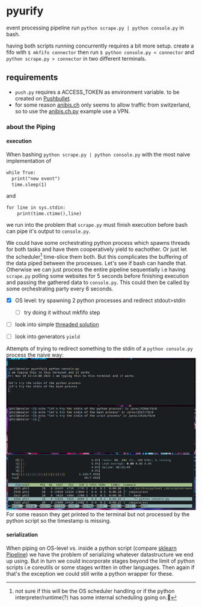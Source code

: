 # pyurify
event processing pipeline
run `python scrape.py | python console.py` in bash.

having both scripts running concurrently requires a bit more setup.
create a fifo with `$ mkfifo connector` then run `$ python console.py < connector` and `python scrape.py > connector` in two different terminals.

## requirements

- `push.py` requires a ACCESS_TOKEN as environment variable. to be created on [Pushbullet](https://pushbullet.com/#settings).
- for some reason [anibis.ch](https://anibis.ch) only seems to allow traffic from switzerland, so to use the [anibis.ch.py](./blob/main/anibis.ch.py) example use a VPN.


### about the Piping
#### execution
When bashing `python scrape.py | python console.py` with the most naive implementation of 
```
while True:
  print("new event")
  time.sleep(1)
```
and
```
for line in sys.stdin:
    print(time.ctime(),line)
```
we run into the problem that `scrape.py` must finish execution before bash can pipe it's output to `console.py`.

We could have some orchestrating python process which spawns threads for both tasks and have them cooperatively yield to eachother. Or just let the scheduler[^1] time-slice them both.
But this complicates the buffering of the data piped between the processes. Let's see if bash can handle that.
Otherwise we can just process the entire pipeline sequentially i.e having `scrape.py` polling some websites for 5 seconds before finishing execution and passing the gathered data to `console.py`.
This could then be called by some orchestrating party every 6 seconds.

- [x] OS level: try spawning 2 python processes and redirect stdout>stdin
    - [ ] try doing it without mkfifo step
- [ ] look into simple [threaded solution](https://docs.python.org/3/library/threading.html#condition-objects)
- [ ] look into generators `yield`


Attempts of trying to redirect something to the stdin of a `python console.py` process the naive way:
![OS-level piping attempt](/assets/proc_stdin.png)
For some reason they get printed to the terminal but not processed by the python script so the timestamp is missing.

#### serialization
When piping on OS-level vs. inside a python script (compare [sklearn Pipeline](https://scikit-learn.org/stable/modules/generated/sklearn.pipeline.Pipeline.html)) we have the problem of serializing whatever datastructure we end up using.
But in turn we could incorporate stages beyond the limit of python scripts i.e coreutils or some stages written in other languages. Then again if that's the exception we could still write a python wrapper for these.


[^1]: not sure if this will be the OS scheduler handling or if the python interpreter/runtime(?) has some internal scheduling going on.🤔 
